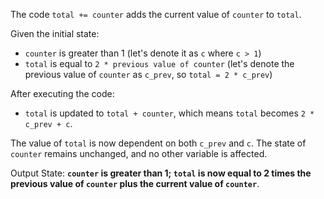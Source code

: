 The code `total += counter` adds the current value of `counter` to `total`. 

Given the initial state:
- `counter` is greater than 1 (let's denote it as `c` where `c > 1`)
- `total` is equal to `2 * previous value of counter` (let's denote the previous value of `counter` as `c_prev`, so `total = 2 * c_prev`)

After executing the code:
- `total` is updated to `total + counter`, which means `total` becomes `2 * c_prev + c`.

The value of `total` is now dependent on both `c_prev` and `c`. The state of `counter` remains unchanged, and no other variable is affected.

Output State: **`counter` is greater than 1; `total` is now equal to 2 times the previous value of `counter` plus the current value of `counter`**.